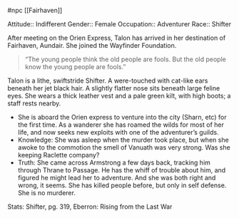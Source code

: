  #npc [[Fairhaven]]

Attitude:: Indifferent
Gender:: Female
Occupation:: Adventurer
Race:: Shifter

After meeting on the Orien Express, Talon has arrived in her destination of Fairhaven, Aundair. She joined the Wayfinder Foundation.

> “The young people think the old people are fools. But the old people know the young people are fools.”

Talon is a lithe, swiftstride Shifter. A were-touched with cat-like ears beneath her jet black hair. A slightly flatter nose sits beneath large feline eyes. She wears a thick leather vest and a pale green kilt, with high boots; a staff rests nearby.

- She is aboard the Orien express to venture into the city (Sharn, etc) for the first time. As a wanderer she has roamed the wilds for most of her life, and now seeks new exploits with one of the adventurer’s guilds.
- Knowledge: She was asleep when the murder took place, but when she awoke to the commotion the smell of Vanuath was very strong. Was she keeping Raclette company?
- Truth: She came across Armstrong a few days back, tracking him through Thrane to Passage. He has the whiff of trouble about him, and figured he might lead her to adventure. And she was both right and wrong, it seems. She has killed people before, but only in self defense. She is no murderer.

Stats: Shifter, pg. 319, Eberron: Rising from the Last War
